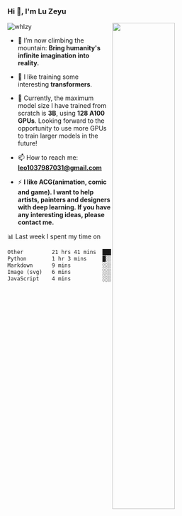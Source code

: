 ### Hi 👋, I'm Lu Zeyu

<img src="https://komarev.com/ghpvc/?username=whlzy&label=Profile%20views&color=0e75b6&style=flat" alt="whlzy" />
<img align="right" width="53%" src="https://github-readme-stats.vercel.app/api?username=whlzy&show_icons=true">

- 🔭 I’m now climbing the mountain: **Bring humanity's infinite imagination into reality.**

- 🌄 I like training some interesting **transformers**.

- 🌠 Currently, the maximum model size I have trained from scratch is **3B**, using **128 A100 GPUs**. Looking forward to the opportunity to use more GPUs to train larger models in the future!

- 📫 How to reach me: **leo1037987031@gmail.com**

- ⚡ **I like ACG(animation, comic and game). I want to help artists, painters and designers with deep learning. If you have any interesting ideas, please contact me.**

📊 Last week I spent my time on

<!--START_SECTION:waka-->

```txt
Other         21 hrs 41 mins  ███████████████████████▒░   93.74 %
Python        1 hr 3 mins     █░░░░░░░░░░░░░░░░░░░░░░░░   04.57 %
Markdown      9 mins          ░░░░░░░░░░░░░░░░░░░░░░░░░   00.66 %
Image (svg)   6 mins          ░░░░░░░░░░░░░░░░░░░░░░░░░   00.50 %
JavaScript    4 mins          ░░░░░░░░░░░░░░░░░░░░░░░░░   00.31 %
```

<!--END_SECTION:waka-->

